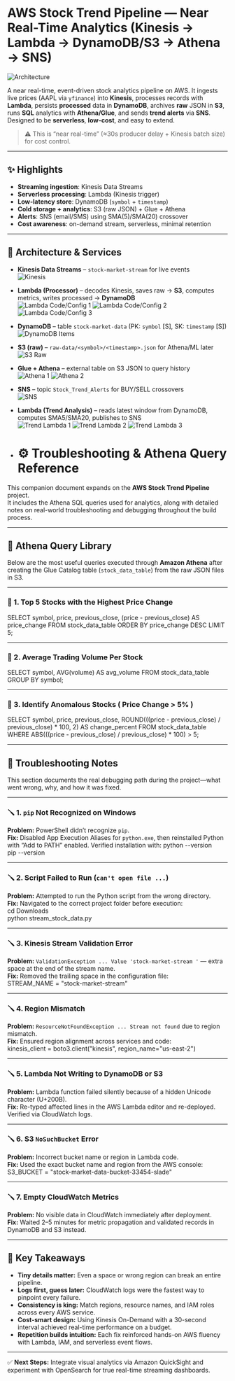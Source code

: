 # AWS Stock Trend Pipeline — Near Real-Time Analytics (Kinesis → Lambda → DynamoDB/S3 → Athena → SNS)

![Architecture](screenshots/final%20architechture.png)

A near real-time, event-driven stock analytics pipeline on AWS. It ingests live prices (AAPL via `yfinance`) into **Kinesis**, processes records with **Lambda**, persists **processed** data in **DynamoDB**, archives **raw** JSON in **S3**, runs **SQL** analytics with **Athena/Glue**, and sends **trend alerts** via **SNS**. Designed to be **serverless**, **low-cost**, and easy to extend.

> ⚠️ This is “near real-time” (≈30s producer delay + Kinesis batch size) for cost control.

---

## ✨ Highlights
- **Streaming ingestion**: Kinesis Data Streams
- **Serverless processing**: Lambda (Kinesis trigger)
- **Low-latency store**: DynamoDB (`symbol` + `timestamp`)
- **Cold storage + analytics**: S3 (raw JSON) + Glue + Athena
- **Alerts**: SNS (email/SMS) using SMA(5)/SMA(20) crossover
- **Cost awareness**: on-demand stream, serverless, minimal retention

---

## 🧱 Architecture & Services

- **Kinesis Data Streams** – `stock-market-stream` for live events  
  ![Kinesis](screenshots/kinesis%20data%20stream%20console.png)

- **Lambda (Processor)** – decodes Kinesis, saves raw → **S3**, computes metrics, writes processed → **DynamoDB**  
  ![Lambda Code/Config 1](screenshots/lambda%20function%201.png)
  ![Lambda Code/Config 2](screenshots/lambda%20function%202.png)
  ![Lambda Code/Config 3](screenshots/lamda%20function%203%20-code.png)

- **DynamoDB** – table `stock-market-data` (PK: `symbol` [S], SK: `timestamp` [S])  
  ![DynamoDB Items](screenshots/Dynamodb%20items%20in%20the%20stock%20table.png)

- **S3 (raw)** – `raw-data/<symbol>/<timestamp>.json` for Athena/ML later  
  ![S3 Raw](screenshots/s3%20raw%20data%20.png)

- **Glue + Athena** – external table on S3 JSON to query history  
  ![Athena 1](screenshots/athena%20queries%201.png)
  ![Athena 2](screenshots/athena%20queries%202.png)

- **SNS** – topic `Stock_Trend_Alerts` for BUY/SELL crossovers  
  ![SNS](screenshots/sns.png)

- **Lambda (Trend Analysis)** – reads latest window from DynamoDB, computes SMA5/SMA20, publishes to SNS  
  ![Trend Lambda 1](screenshots/lambda%20stock%20trend%20analysis.png)
  ![Trend Lambda 2](screenshots/lambda%20stock%20trend%20analysis%202.png)
  ![Trend Lambda 3](screenshots/lambda%20stock%20trend%20analysis%203.png)
- # ⚙️ Troubleshooting & Athena Query Reference

This companion document expands on the **AWS Stock Trend Pipeline** project.  
It includes the Athena SQL queries used for analytics, along with detailed notes on real-world troubleshooting and debugging throughout the build process.

---

## 🧠 Athena Query Library

Below are the most useful queries executed through **Amazon Athena** after creating the Glue Catalog table (`stock_data_table`) from the raw JSON files in S3.

---

### 🔹 1. Top 5 Stocks with the Highest Price Change
SELECT symbol, price, previous_close,
       (price - previous_close) AS price_change
FROM stock_data_table
ORDER BY price_change DESC
LIMIT 5;

---

### 🔹 2. Average Trading Volume Per Stock
SELECT symbol, AVG(volume) AS avg_volume
FROM stock_data_table
GROUP BY symbol;

---

### 🔹 3. Identify Anomalous Stocks ( Price Change > 5% )
SELECT symbol, price, previous_close,
       ROUND(((price - previous_close) / previous_close) * 100, 2) AS change_percent
FROM stock_data_table
WHERE ABS(((price - previous_close) / previous_close) * 100) > 5;

---

## 🧩 Troubleshooting Notes

This section documents the real debugging path during the project—what went wrong, why, and how it was fixed.

---

### 🪛 1. `pip` Not Recognized on Windows
**Problem:** PowerShell didn’t recognize `pip`.  
**Fix:** Disabled App Execution Aliases for `python.exe`, then reinstalled Python with “Add to PATH” enabled. Verified installation with:
python --version  
pip --version  

---

### 🪛 2. Script Failed to Run (`can't open file ...`)
**Problem:** Attempted to run the Python script from the wrong directory.  
**Fix:** Navigated to the correct project folder before execution:  
cd Downloads  
python stream_stock_data.py  

---

### 🪛 3. Kinesis Stream Validation Error
**Problem:** `ValidationException ... Value 'stock-market-stream '` — extra space at the end of the stream name.  
**Fix:** Removed the trailing space in the configuration file:  
STREAM_NAME = "stock-market-stream"  

---

### 🪛 4. Region Mismatch
**Problem:** `ResourceNotFoundException ... Stream not found` due to region mismatch.  
**Fix:** Ensured region alignment across services and code:  
kinesis_client = boto3.client("kinesis", region_name="us-east-2")  

---

### 🪛 5. Lambda Not Writing to DynamoDB or S3
**Problem:** Lambda function failed silently because of a hidden Unicode character (U+200B).  
**Fix:** Re-typed affected lines in the AWS Lambda editor and re-deployed. Verified via CloudWatch logs.

---

### 🪛 6. S3 `NoSuchBucket` Error
**Problem:** Incorrect bucket name or region in Lambda code.  
**Fix:** Used the exact bucket name and region from the AWS console:  
S3_BUCKET = "stock-market-data-bucket-33454-slade"  

---

### 🪛 7. Empty CloudWatch Metrics
**Problem:** No visible data in CloudWatch immediately after deployment.  
**Fix:** Waited 2–5 minutes for metric propagation and validated records in DynamoDB and S3 instead.

---

## 🎯 Key Takeaways

- **Tiny details matter:** Even a space or wrong region can break an entire pipeline.  
- **Logs first, guess later:** CloudWatch logs were the fastest way to pinpoint every failure.  
- **Consistency is king:** Match regions, resource names, and IAM roles across every AWS service.  
- **Cost-smart design:** Using Kinesis On-Demand with a 30-second interval achieved real-time performance on a budget.  
- **Repetition builds intuition:** Each fix reinforced hands-on AWS fluency with Lambda, IAM, and serverless event flows.

---

✅ **Next Steps:** Integrate visual analytics via Amazon QuickSight and experiment with OpenSearch for true real-time streaming dashboards.

